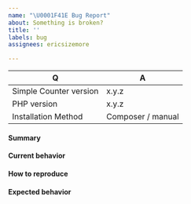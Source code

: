 ```yaml
---
name: "\U0001F41E Bug Report"
about: Something is broken?
title: ''
labels: bug
assignees: ericsizemore

---
```


<!--
- Please fill in this template according to your issue.
- Please keep the table shown below at the top of your issue.
- Please include the output of "composer info | sort" if you installed PHPUnit using Composer.
- Please post code as text (using proper markup).
- Please remove this comment before submitting your issue.
-->

| Q                                   | A
| --------------------------| ---------------------
| Simple Counter version | x.y.z
| PHP version                   | x.y.z
| Installation Method       | Composer / manual

#### Summary

<!-- Provide a summary describing the problem you are experiencing. -->

#### Current behavior

<!-- What is the current (buggy) behavior? -->

#### How to reproduce

<!-- Provide steps to reproduce the bug. -->

#### Expected behavior

<!-- What was the expected (correct) behavior? -->
